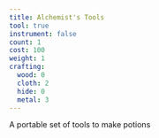 ```yaml
---
title: Alchemist's Tools
tool: true
instrument: false
count: 1
cost: 100
weight: 1
crafting:
  wood: 0
  cloth: 2
  hide: 0
  metal: 3
---
```


A portable set of tools to make potions
